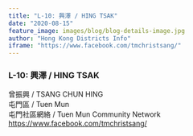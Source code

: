 ```yaml
---
title: "L-10: 興澤 / HING TSAK"
date: "2020-08-15"
feature_image: images/blog/blog-details-image.jpg
author: "Hong Kong Districts Info"
iframe: "https://www.facebook.com/tmchristsang/"
---
```


### L-10: 興澤 / HING TSAK  
曾振興 / TSANG CHUN HING  
屯門區 / Tuen Mun  
屯門社區網絡 / Tuen Mun Community Network  
https://www.facebook.com/tmchristsang/
